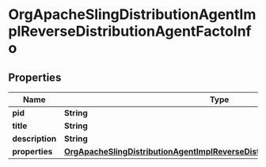 
# OrgApacheSlingDistributionAgentImplReverseDistributionAgentFactoInfo

## Properties
Name | Type | Description | Notes
------------ | ------------- | ------------- | -------------
**pid** | **String** |  |  [optional]
**title** | **String** |  |  [optional]
**description** | **String** |  |  [optional]
**properties** | [**OrgApacheSlingDistributionAgentImplReverseDistributionAgentFactoProperties**](OrgApacheSlingDistributionAgentImplReverseDistributionAgentFactoProperties.md) |  |  [optional]




